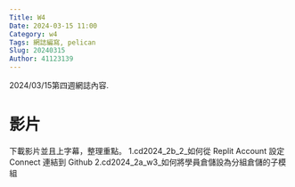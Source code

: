 ```yaml
---
Title: W4
Date: 2024-03-15 11:00
Category: w4
Tags: 網誌編寫, pelican
Slug: 20240315
Author: 41123139
---
```


2024/03/15第四週網誌內容.

<!-- PELICAN_END_SUMMARY -->

# 影片
下載影片並且上字幕，整理重點。
1.cd2024_2b_2_如何從 Replit Account 設定 Connect 連結到 Github 
2.cd2024_2a_w3_如何將學員倉儲設為分組倉儲的子模組
